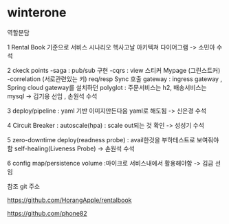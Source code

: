# winterone

역할분담

1
Rental Book 기준으로 서비스 시나리오 헥사고날 아키텍쳐 다이어그램 
-> 소민아 수석

2
ckeck points
-saga : pub/sub 구현
-cqrs : view 스티커 Mypage (그린스트커)
-correlation (서로관련있는 키)
req/resp Sync 호출
gateway : ingress gateway , Spring cloud gateway를 설치하던
polyglot : 주문서비스는 h2, 배송서비스는 mysql
-> 김기웅 선임 , 손원석 수석

3
deploy/pipeline : yaml 기반 이미지만든다음 yaml로 해도됨
-> 신은경 수석

4
Circuit Breaker :
autoscale(hpa) : scale out되는 것 확인
-> 성성기 수석

5
zero-downtime deploy(readness probe) : avail한것을 부하테스트로 보여줘야함
self-healing(Liveness Probe)
-> 손원석 수석

6
config map/persistence volume :마이크로 서비스내에서 활용해야함 
-> 김금 선임

참조 git 주소

https://github.com/HorangApple/rentalbook

https://github.com/phone82

